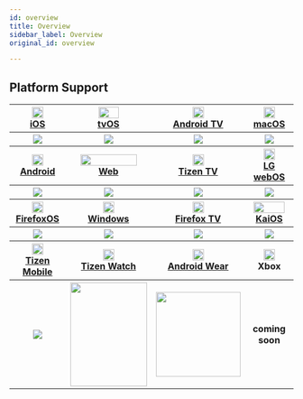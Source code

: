 ```yaml
---
id: overview
title: Overview
sidebar_label: Overview
original_id: overview

---
```


## Platform Support

<table>
  <tr>
    <th>
      <img src="/img/ic_ios.png" width="20" height="20" />
      <br />
      <a href="/docs/platforms/ios">iOS</a>
    </th><th>
      <img src="/img/ic_tvos.png" width="36" height="20" />
      <br />
      <a href="/docs/platforms/tvos">tvOS</a>
    </th><th>
      <img src="/img/ic_androidtv.png" width="20" height="20" />
      <br />
      <a href="/docs/platforms/androidtv">Android TV</a>
    </th><th>
      <img src="/img/ic_macos.png" width="20" height="20" />
      <br />
      <a href="/docs/platforms/macos">macOS</a>
    </th>
  </tr>
  <tr>
    <th>
      <img src="/img/rnv_ios.gif" />
    </th><th>
    <img src="/img/rnv_tvos.gif" />
    </th><th>
    <img src="/img/rnv_android-tv.gif" />
    </th><th>
    <img src="/img/rnv_macos.gif" />
    </th>
  </tr>
  <tr>
    <th>
    <img src="/img/ic_android.png" width="20" height="20" />
    <br />
    <a href="/docs/platforms/android">Android</a>
    </th><th>
    <img src="/img/ic_web.png" width="100" height="20" />
    <br />
    <a href="/docs/platforms/web">Web</a>
    </th><th>
    <img src="/img/ic_tizen.png" width="20" height="20" />
    <br />
    <a href="/docs/platforms/tizen">Tizen TV</a>
    </th><th>
    <img src="/img/ic_webos.png" width="20" height="20" />
    <br />
    <a href="/docs/platforms/webos">LG webOS</a>
    </th>
  </tr>
  <tr>
    <th>
    <img src="/img/rnv_android.gif" />
    </th><th>
    <img src="/img/rnv_web.gif" />
    </th><th>
    <img src="/img/rnv_tizen.gif" />
    </th><th>
    <img src="/img/rnv_webos.gif" />
    </th>
  </tr>
  <tr>
    <th>
    <img src="/img/ic_firefoxos.png" width="20" height="20" />
    <br />
    <a href="/docs/platforms/firefoxos">FirefoxOS</a>
    </th><th>
    <img src="/img/ic_windows.png" width="20" height="20" />
    <br />
    <a href="/docs/platforms/windows">Windows</a>
    </th><th>
    <img src="/img/ic_firefoxtv.png" width="20" height="20" />
    <br />
    <a href="/docs/platforms/firefoxtv">Firefox TV</a>
    </th><th>
    <img src="/img/ic_kaios.png" width="55" height="20" />
    <br />
    <a href="/docs/platforms/kaios">KaiOS</a>
    </th>
  </tr>
  <tr>
    <th>
    <img src="/img/rnv_firefoxos.gif" />
    </th><th>
    <img src="/img/rnv_windows.gif" />
    </th><th>
    <img src="/img/rnv_firefoxtv.gif" />
    </th><th>
    <img src="/img/rnv_kaios.gif" />
    </th>
  </tr>

  <tr>
    <th>
    <img src="/img/ic_tizen.png" width="20" height="20" />
    <br />
    <a href="/docs/platforms/tizenmobile">Tizen Mobile</a>
    </th><th>
    <img src="/img/ic_tizenwatch.png" width="20" height="20" />
    <br />
    <a href="/docs/platforms/tizenwatch">Tizen Watch</a>
    </th><th>
    <img src="/img/ic_androidwear.png" width="20" height="20" />
    <br />
    <a href="/docs/platforms/androidwear">Android Wear</a>
    </th><th>
    <img src="/img/ic_xbox.png" width="20" height="20" />
    <br />
    <a>Xbox</a>
    </th>
  </tr>
  <tr>
    <th>
    <img src="/img/rnv_tizenmobile.gif" />
    </th><th>
    <img src="/img/rnv_tizenwatch.gif" width="136" height="184" />
    </th><th>
    <img src="/img/rnv_androidwear.gif" width="150" height="150" />
    </th><th>
    coming soon
    </th>
  </tr>
</table>
